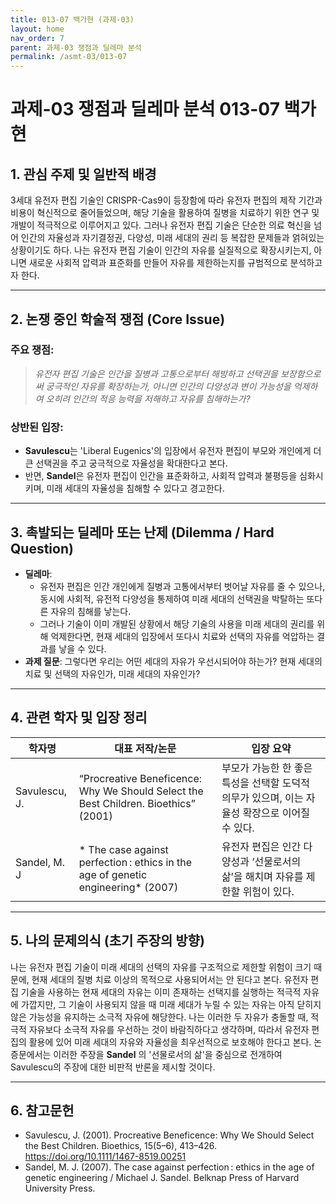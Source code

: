 ```yaml
---
title: 013-07 백가현 (과제-03)
layout: home
nav_order: 7
parent: 과제-03 쟁점과 딜레마 분석
permalink: /asmt-03/013-07
---
```


# 과제-03 쟁점과 딜레마 분석 013-07 백가현 

## 1. 관심 주제 및 일반적 배경

3세대 유전자 편집 기술인 CRISPR-Cas9이 등장함에 따라 유전자 편집의 제작 기간과 비용이 혁신적으로 줄어들었으며, 해당 기술을 활용하여 질병을 치료하기 위한 연구 및 개발이 적극적으로 이루어지고 있다. 그러나 유전자 편집 기술은 단순한 의료 혁신을 넘어 인간의 자율성과 자기결정권, 다양성, 미래 세대의 권리 등 복잡한 문제들과 얽혀있는 상황이기도 하다. 나는 유전자 편집 기술이 인간의 자유를 실질적으로 확장시키는지, 아니면 새로운 사회적 압력과 표준화를 만들어 자유를 제한하는지를 규범적으로 분석하고자 한다.  

---

## 2. 논쟁 중인 학술적 쟁점 (Core Issue)

### 주요 쟁점:  

> *유전자 편집 기술은 인간을 질병과 고통으로부터 해방하고 선택권을 보장함으로써 궁극적인 자유를 확장하는가, 아니면 인간의 다양성과 변이 가능성을 억제하여 오히려 인간의 적응 능력을 저해하고 자유를 침해하는가?*

### 상반된 입장:
- **Savulescu**는 'Liberal Eugenics'의 입장에서 유전자 편집이 부모와 개인에게 더 큰 선택권을 주고 궁극적으로 자율성을 확대한다고 본다.
- 반면, **Sandel**은 유전자 편집이 인간을 표준화하고, 사회적 압력과 불평등을 심화시키며, 미래 세대의 자율성을 침해할 수 있다고 경고한다. 

---

## 3. 촉발되는 딜레마 또는 난제 (Dilemma / Hard Question)

- **딜레마**: 
  - 유전자 편집은 인간 개인에게 질병과 고통에서부터 벗어날 자유를 줄 수 있으나, 동시에 사회적, 유전적 다양성을 통제하여 미래 세대의 선택권을 박탈하는 또다른 자유의 침해를 낳는다. 
  - 그러나 기술이 이미 개발된 상황에서 해당 기술의 사용을 미래 세대의 권리를 위해 억제한다면, 현재 세대의 입장에서 또다시 치료와 선택의 자유를 억압하는 결과를 낳을 수 있다.
- **과제 질문**: 그렇다면 우리는 어떤 세대의 자유가 우선시되어야 하는가? 현재 세대의 치료 및 선택의 자유인가, 미래 세대의 자유인가? 

---

## 4. 관련 학자 및 입장 정리

| 학자명             | 대표 저작/논문                                   | 입장 요약 |
|--------------------|---------------------------------------------------|-----------|
| Savulescu, J.   | “Procreative Beneficence: Why We Should Select the Best Children. Bioethics” (2001)                          | 부모가 가능한 한 좋은 특성을 선택할 도덕적 의무가 있으며, 이는 자율성 확장으로 이어질 수 있다. |
| Sandel, M. J   | * The case against perfection : ethics in the age of genetic engineering* (2007)                                | 유전자 편집은 인간 다양성과 ‘선물로서의 삶’을 해치며 자유를 제한할 위험이 있다. |

---

## 5. 나의 문제의식 (초기 주장의 방향)

나는 유전자 편집 기술이 미래 세대의 선택의 자유를 구조적으로 제한할 위험이 크기 때문에, 현재 세대의 질병 치료 이상의 목적으로 사용되어서는 안 된다고 본다. 유전자 편집 기술을 사용하는 현재 세대의 자유는 이미 존재하는 선택지를 실행하는 적극적 자유에 가깝지만, 그 기술이 사용되지 않을 때 미래 세대가 누릴 수 있는 자유는 아직 닫히지 않은 가능성을 유지하는 소극적 자유에 해당한다. 나는 이러한 두 자유가 충돌할 때, 적극적 자유보다 소극적 자유를 우선하는 것이 바람직하다고 생각하며, 따라서 유전자 편집의 활용에 있어 미래 세대의 자유와 자율성을 최우선적으로 보호해야 한다고 본다. 논증문에서는 이러한 주장을 **Sandel** 의 '선물로서의 삶'을 중심으로 전개하여 Savulescu의 주장에 대한 비판적 반론을 제시할 것이다. 

---

## 6. 참고문헌

- Savulescu, J. (2001). Procreative Beneficence: Why We Should Select the Best Children. Bioethics, 15(5–6), 413–426. https://doi.org/10.1111/1467-8519.00251
- Sandel, M. J. (2007). The case against perfection : ethics in the age of genetic engineering / Michael J. Sandel. Belknap Press of Harvard University Press.